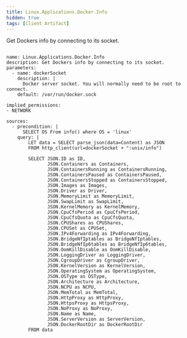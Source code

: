 ```yaml
---
title: Linux.Applications.Docker.Info
hidden: true
tags: [Client Artifact]
---
```


Get Dockers info by connecting to its socket.

<pre><code class="language-yaml">
name: Linux.Applications.Docker.Info
description: Get Dockers info by connecting to its socket.
parameters:
  - name: dockerSocket
    description: |
      Docker server socket. You will normally need to be root to connect.
    default: /var/run/docker.sock

implied_permissions:
- NETWORK

sources:
  - precondition: |
      SELECT OS From info() where OS = 'linux'
    query: |
        LET data = SELECT parse_json(data=Content) as JSON
        FROM http_client(url=dockerSocket + ":unix/info")

        SELECT JSON.ID as ID,
               JSON.Containers as Containers,
               JSON.ContainersRunning as ContainersRunning,
               JSON.ContainersPaused as ContainersPaused,
               JSON.ContainersStopped as ContainersStopped,
               JSON.Images as Images,
               JSON.Driver as Driver,
               JSON.MemoryLimit as MemoryLimit,
               JSON.SwapLimit as SwapLimit,
               JSON.KernelMemory as KernelMemory,
               JSON.CpuCfsPeriod as CpuCfsPeriod,
               JSON.CpuCfsQuota as CpuCfsQuota,
               JSON.CPUShares as CPUShares,
               JSON.CPUSet as CPUSet,
               JSON.IPv4Forwarding as IPv4Forwarding,
               JSON.BridgeNfIptables as BridgeNfIptables,
               JSON.BridgeNfIp6tables as BridgeNfIp6tables,
               JSON.OomKillDisable as OomKillDisable,
               JSON.LoggingDriver as LoggingDriver,
               JSON.CgroupDriver as CgroupDriver,
               JSON.KernelVersion as KernelVersion,
               JSON.OperatingSystem as OperatingSystem,
               JSON.OSType as OSType,
               JSON.Architecture as Architecture,
               JSON.NCPU as NCPU,
               JSON.MemTotal as MemTotal,
               JSON.HttpProxy as HttpProxy,
               JSON.HttpsProxy as HttpsProxy,
               JSON.NoProxy as NoProxy,
               JSON.Name as Name,
               JSON.ServerVersion as ServerVersion,
               JSON.DockerRootDir as DockerRootDir
        FROM data

</code></pre>

